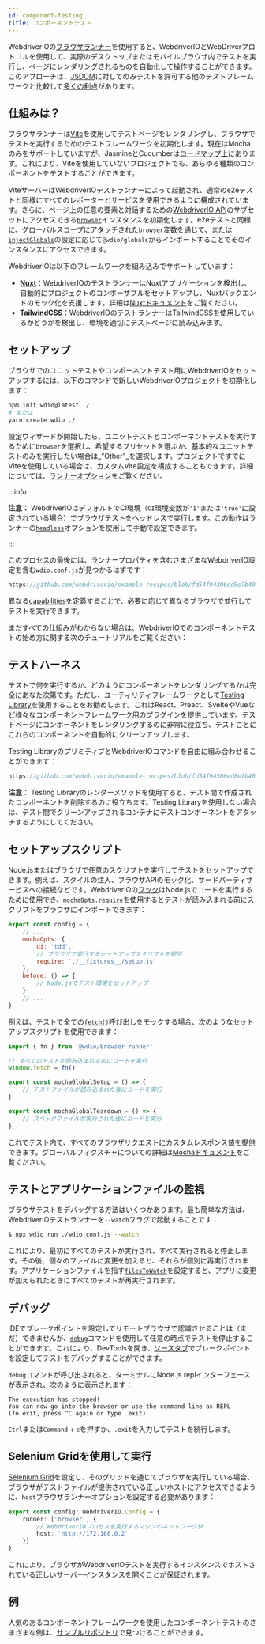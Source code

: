 ```yaml
---
id: component-testing
title: コンポーネントテスト
---
```


WebdriverIOの[ブラウザランナー](/docs/runner#browser-runner)を使用すると、WebdriverIOとWebDriverプロトコルを使用して、実際のデスクトップまたはモバイルブラウザ内でテストを実行し、ページにレンダリングされるものを自動化して操作することができます。このアプローチは、[JSDOM](https://www.npmjs.com/package/jsdom)に対してのみテストを許可する他のテストフレームワークと比較して[多くの利点](/docs/runner#browser-runner)があります。

## 仕組みは？

ブラウザランナーは[Vite](https://vitejs.dev/)を使用してテストページをレンダリングし、ブラウザでテストを実行するためのテストフレームワークを初期化します。現在はMochaのみをサポートしていますが、JasmineとCucumberは[ロードマップ上](https://github.com/orgs/webdriverio/projects/1)にあります。これにより、Viteを使用していないプロジェクトでも、あらゆる種類のコンポーネントをテストすることができます。

ViteサーバーはWebdriverIOテストランナーによって起動され、通常のe2eテストと同様にすべてのレポーターとサービスを使用できるように構成されています。さらに、ページ上の任意の要素と対話するための[WebdriverIO API](/docs/api)のサブセットにアクセスできる[`browser`](/docs/api/browser)インスタンスを初期化します。e2eテストと同様に、グローバルスコープにアタッチされた`browser`変数を通じて、または[`injectGlobals`](/docs/api/globals)の設定に応じて`@wdio/globals`からインポートすることでそのインスタンスにアクセスできます。

WebdriverIOは以下のフレームワークを組み込みでサポートしています：

- [__Nuxt__](https://nuxt.com/)：WebdriverIOのテストランナーはNuxtアプリケーションを検出し、自動的にプロジェクトのコンポーザブルをセットアップし、Nuxtバックエンドのモック化を支援します。詳細は[Nuxtドキュメント](/docs/component-testing/vue#testing-vue-components-in-nuxt)をご覧ください。
- [__TailwindCSS__](https://tailwindcss.com/)：WebdriverIOのテストランナーはTailwindCSSを使用しているかどうかを検出し、環境を適切にテストページに読み込みます。

## セットアップ

ブラウザでのユニットテストやコンポーネントテスト用にWebdriverIOをセットアップするには、以下のコマンドで新しいWebdriverIOプロジェクトを初期化します：

```bash
npm init wdio@latest ./
# または
yarn create wdio ./
```

設定ウィザードが開始したら、ユニットテストとコンポーネントテストを実行するために`browser`を選択し、希望するプリセットを選ぶか、基本的なユニットテストのみを実行したい場合は_"Other"_を選択します。プロジェクトですでにViteを使用している場合は、カスタムVite設定を構成することもできます。詳細については、[ランナーオプション](/docs/runner#runner-options)をご覧ください。

:::info

__注意：__ WebdriverIOはデフォルトでCI環境（`CI`環境変数が`'1'`または`'true'`に設定されている場合）でブラウザテストをヘッドレスで実行します。この動作はランナーの[`headless`](/docs/runner#headless)オプションを使用して手動で設定できます。

:::

このプロセスの最後には、ランナープロパティを含むさまざまなWebdriverIO設定を含む`wdio.conf.js`が見つかるはずです：

```ts reference useHTTPS runmeRepository="git@github.com:webdriverio/example-recipes.git" runmeFileToOpen="component-testing%2FREADME.md"
https://github.com/webdriverio/example-recipes/blob/fd54f94306ed8e7b40f967739164dfe4d6d76b41/wdio.comp.conf.js
```

異なる[capabilities](/docs/configuration#capabilities)を定義することで、必要に応じて異なるブラウザで並行してテストを実行できます。

まだすべての仕組みがわからない場合は、WebdriverIOでのコンポーネントテストの始め方に関する次のチュートリアルをご覧ください：

<LiteYouTubeEmbed
    id="5vp_3tGtnMc"
    title="Getting Started with Component Testing in WebdriverIO"
/>

## テストハーネス

テストで何を実行するか、どのようにコンポーネントをレンダリングするかは完全にあなた次第です。ただし、ユーティリティフレームワークとして[Testing Library](https://testing-library.com/)を使用することをお勧めします。これはReact、Preact、SvelteやVueなど様々なコンポーネントフレームワーク用のプラグインを提供しています。テストページにコンポーネントをレンダリングするのに非常に役立ち、テストごとにこれらのコンポーネントを自動的にクリーンアップします。

Testing LibraryのプリミティブとWebdriverIOコマンドを自由に組み合わせることができます：

```js reference useHTTPS
https://github.com/webdriverio/example-recipes/blob/fd54f94306ed8e7b40f967739164dfe4d6d76b41/component-testing/svelte-example.js
```

__注意：__ Testing Libraryのレンダーメソッドを使用すると、テスト間で作成されたコンポーネントを削除するのに役立ちます。Testing Libraryを使用しない場合は、テスト間でクリーンアップされるコンテナにテストコンポーネントをアタッチするようにしてください。

## セットアップスクリプト

Node.jsまたはブラウザで任意のスクリプトを実行してテストをセットアップできます。例えば、スタイルの注入、ブラウザAPIのモック化、サードパーティサービスへの接続などです。WebdriverIOの[フック](/docs/configuration#hooks)はNode.jsでコードを実行するために使用でき、[`mochaOpts.require`](/docs/frameworks#require)を使用するとテストが読み込まれる前にスクリプトをブラウザにインポートできます：

```js wdio.conf.js
export const config = {
    // ...
    mochaOpts: {
        ui: 'tdd',
        // ブラウザで実行するセットアップスクリプトを提供
        require: './__fixtures__/setup.js'
    },
    before: () => {
        // Node.jsでテスト環境をセットアップ
    }
    // ...
}
```

例えば、テストで全ての[`fetch()`](https://developer.mozilla.org/en-US/docs/Web/API/fetch)呼び出しをモックする場合、次のようなセットアップスクリプトを使用できます：

```js ./fixtures/setup.js
import { fn } from '@wdio/browser-runner'

// すべてのテストが読み込まれる前にコードを実行
window.fetch = fn()

export const mochaGlobalSetup = () => {
    // テストファイルが読み込まれた後にコードを実行
}

export const mochaGlobalTeardown = () => {
    // スペックファイルが実行された後にコードを実行
}

```

これでテスト内で、すべてのブラウザリクエストにカスタムレスポンス値を提供できます。グローバルフィクスチャについての詳細は[Mochaドキュメント](https://mochajs.org/#global-fixtures)をご覧ください。

## テストとアプリケーションファイルの監視

ブラウザテストをデバッグする方法はいくつかあります。最も簡単な方法は、WebdriverIOテストランナーを`--watch`フラグで起動することです：

```sh
$ npx wdio run ./wdio.conf.js --watch
```

これにより、最初にすべてのテストが実行され、すべて実行されると停止します。その後、個々のファイルに変更を加えると、それらが個別に再実行されます。アプリケーションファイルを指す[`filesToWatch`](/docs/configuration#filestowatch)を設定すると、アプリに変更が加えられたときにすべてのテストが再実行されます。

## デバッグ

IDEでブレークポイントを設定してリモートブラウザで認識させることは（まだ）できませんが、[`debug`](/docs/api/browser/debug)コマンドを使用して任意の時点でテストを停止することができます。これにより、DevToolsを開き、[ソースタブ](https://buddy.works/tutorials/debugging-javascript-efficiently-with-chrome-devtools)でブレークポイントを設定してテストをデバッグすることができます。

`debug`コマンドが呼び出されると、ターミナルにNode.js replインターフェースが表示され、次のように表示されます：

```
The execution has stopped!
You can now go into the browser or use the command line as REPL
(To exit, press ^C again or type .exit)
```

`Ctrl`または`Command` + `c`を押すか、`.exit`を入力してテストを続行します。

## Selenium Gridを使用して実行

[Selenium Grid](https://www.selenium.dev/documentation/grid/)を設定し、そのグリッドを通じてブラウザを実行している場合、ブラウザがテストファイルが提供されている正しいホストにアクセスできるように、`host`ブラウザランナーオプションを設定する必要があります：

```ts title=wdio.conf.ts
export const config: WebdriverIO.Config = {
    runner: ['browser', {
        // WebdriverIOプロセスを実行するマシンのネットワークIP
        host: 'http://172.168.0.2'
    }]
}
```

これにより、ブラウザがWebdriverIOテストを実行するインスタンスでホストされている正しいサーバーインスタンスを開くことが保証されます。

## 例

人気のあるコンポーネントフレームワークを使用したコンポーネントテストのさまざまな例は、[サンプルリポジトリ](https://github.com/webdriverio/component-testing-examples)で見つけることができます。